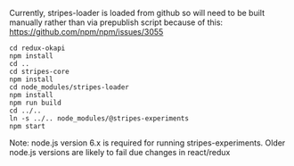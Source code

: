 Currently, stripes-loader is loaded from github so will need to be built manually rather than via prepublish script because of this:
https://github.com/npm/npm/issues/3055

    cd redux-okapi
    npm install
    cd ..
    cd stripes-core
    npm install
    cd node_modules/stripes-loader
    npm install
    npm run build
    cd ../..
    ln -s ../.. node_modules/@stripes-experiments
    npm start

Note: node.js version 6.x is required for running stripes-experiments. Older node.js 
versions are likely to fail due changes in react/redux

